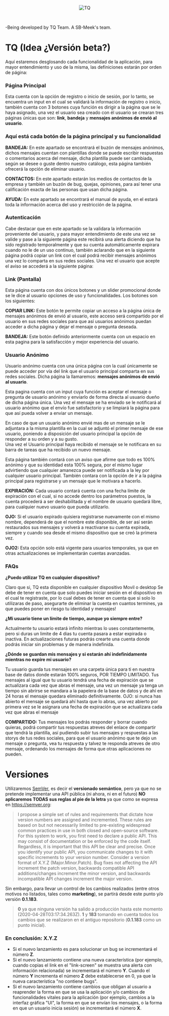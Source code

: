 <p align="center">
  <img src="https://avatars0.githubusercontent.com/t/3800248?s=280&v=4" title="TQ"/>
</p>
</br>

-Being developed by TQ Team. A SB-Meek's team.

# TQ (Idea ¿Versión beta?)

Aquí estaremos desglosando cada funcionalidad de la aplicación, para mayor entendimiento y uso de la misma, las definiciones estarán por orden de página:

### Página Principal

Esta cuenta con la opción de registro o inicio de sesión, por lo tanto, se encuentra un input en el cual se validará la información de registro o inicio, también cuenta con 3 botones cuya función es dirigir a la página que se le haya asignado, una vez el usuario sea creado con él usuario se crearan tres páginas únicas que son: **link**, **bandeja** y **mensajes anónimos de envió al usuario**.

### Aquí está cada botón de la página principal y su funcionalidad

**BANDEJA:** En este apartado se encontrará el buzón de mensajes anónimos, dichos mensajes cuentan con plantillas donde se puede escribir respuestas o comentarios acerca del mensaje, dicha plantilla puede ser cambiada, según se desee o guste dentro nuestro catálogo, esta página también ofrecerá la opción de eliminar usuario.

**CONTACTOS:** En este apartado estarán los medios de contactos de la empresa y también un buzón de bug, quejas, opiniones, para así tener una calificación exacta de las personas que usan dicha página.

**AYUDA:** En este apartado se encontrará el manual de ayuda, en el estará toda la información acerca del uso y restricción de la página.

### Autenticación

Cabe destacar que en este apartado se la validara la información proveniente del usuario, y para mayor entendimiento de este una vez se valide y pase a la siguiente página este recibirá una alerta diciendo que ha sido registrado temporalmente y que su cuenta automáticamente expirara cuando no le de un uso continuo, también aclarando que en la siguiente página podrá copiar un link con el cual podrá recibir mensajes anónimos una vez lo comparta en sus redes sociales. Una vez el usuario que acepte el aviso se accederá a la siguiente página:

### Link (Pantalla)

Esta página cuenta con dos únicos botones y un slider promocional donde se le dice al usuario opciones de uso y funcionalidades. Los botones son los siguientes:

**COPIAR LINK:** Este botón te permite copiar un acceso a la página única de mensajes anónimos de envió al usuario, este acceso será compartido por el usuario en sus redes sociales para que así usuarios anónimos puedan acceder a dicha página y dejar el mensaje o pregunta deseada.

**BANDEJA:** Este botón definido anteriormente cuenta con un espacio en esta pagina para la satisfacción y mejor experiencia del usuario.

### Usuario Anónimo

Usuario anónimo cuenta con una única página con la cual únicamente se puede acceder por vía del link que el usuario principal comparta en sus redes sociales. Dicha página la llamaremos: **mensajes anónimos de envió al usuario**.

Esta pagina cuenta con un input cuya función es aceptar el mensaje o pregunta de usuario anónimo y enviarlo de forma directa al usuario dueño de dicha página única. Una vez el mensaje se ha enviado se le notificará al usuario anónimo que el envío fue satisfactorio y se limpiará la página para que así pueda volver a enviar un mensaje.<br/>

En caso de que un usuario anónimo envié mas de un mensaje se le adjuntara a la misma plantilla en la cual se adjuntó el primer mensaje de ese usuario, poniendo a disposición del usuario principal la opción de responder a su orden y a su gusto.  
Una vez el Usuario principal haya recibido el mensaje se le notificara en su barra de tareas que ha recibido un nuevo mensaje.<br/>

Esta página también contará con un aviso que afirme que todo es 100% anónimo y que su identidad esta 100% segura, por el mismo lugar advirtiendo que cualquier amanezca puede ser notificada a la ley por cualquier usuario principal.
También contara con la opción de ir a la página principal para registrarse y un mensaje que le motivara a hacerlo.<br/>

**EXPIRACIÓN:** Cada usuario contará cuenta con una fecha límite de expiración con el cual, si no accede dentro los parámetros puestos, la cuenta procederá a ser deshabilitada y el nombre de usuario quedará libre, para cualquier nuevo usuario que pueda utilizarlo.

**OJO:** Si el usuario expirado quisiera registrarse nuevamente con el mismo nombre, dependerá de que el nombre este disponible, de ser así serán restaurados sus mensajes y volverá a reactivarse su cuenta expirada, siempre y cuando sea desde el mismo dispositivo que se creó la primera vez.

**OJO2:** Esta opción solo está vigente para usuarios temporales, ya que en otras actualizaciones se implementarán cuentas avanzadas.

### FAQs

**¿Puedo utilizar TQ en cualquier dispositivo?**

Claro que si, TQ esta disponible en cualquier dispositivo Movil o desktop
Se debe de tener en cuenta que solo puedes iniciar sesión en el dispositivo en el cual te registraste, por lo cual debes de tener en cuenta que si solo lo utilizaras de paso, asegurarte de eliminar la cuenta en cuantos termines, ya que puedes poner en riesgo tu identidad y mensajes!

**¿Mi usuario tiene un límite de tiempo, aunque yo siempre entre?**

Actualmente tu usuario estará infinito mientras lo uses constantemente, pero si duras un limite de 4 dias tu cuenta pasara a estar expirada o inactiva.
En actualizaciones futuras podrás crearte una cuenta donde podrás iniciar sin problemas y de manera indefinida.

**¿Dónde se guardan mis mensajes y si estarán ahí indefinidamente mientras no expire mi usuario?**

Tu usuario guarda tus mensajes en una carpeta única para ti en nuestra base de datos donde estarán 100% seguros, POR TIEMPO LIMITADO.
Tus mensajes al igual que tu usuario tendrá una fecha de expiración que se actualizara cada vez que abras el mensaje, una vez un mensaje ya tenga un tiempo sin abrirse se mandara a la papelera de la base de datos y de ahí en 24 horas el mensaje quedara eliminado definitivamente.
OJO: si nunca has abierto el mensaje se quedará ahí hasta que lo abras, una vez abierto por primera vez se le asignara una fecha de expiración que se actualizara cada vez que abras el mensaje

**COMPARTIDO:** Tus mensajes los podrás responder y borrar cuando quieras, podrá compartir tus respuestas atreves del enlace de compartir que tendrá la plantilla, así pudiendo subir tus mensajes y respuestas a las storys de tus redes sociales, para que el usuario anónimo que te dejo un mensaje o pregunta, vea tu respuesta y talvez te responda atreves de otro mensaje, ordenando los mensajes de forma que otras aplicaciones no pueden.

# Versiones

Utilizaremos [SemVer](https://semver.org), es decir el **versionado semántico**, pero ya que no se pretende implementar una API pública (ni ahora, ni en el futuro) **NO aplicaremos TODAS sus reglas al pie de la letra** ya que como se expresa en https://semver.org:

> I propose a simple set of rules and requirements that dictate how version numbers are assigned and incremented. These rules are based on but not necessarily limited to pre-existing widespread common practices in use in both closed and open-source software. For this system to work, you first need to declare a public API. This may consist of documentation or be enforced by the code itself. Regardless, it is important that this API be clear and precise. Once you identify your public API, you communicate changes to it with specific increments to your version number. Consider a version format of X.Y.Z (Major.Minor.Patch). Bug fixes not affecting the API increment the patch version, backwards compatible API additions/changes increment the minor version, and backwards incompatible API changes increment the major version.

Sin embargo, para llevar un control de los cambios realizados (entre otros motivos no listados, tales como **marketing**), se partirá desde este punto y/o versión **0.1.183**.

> **0** ya que ninguna versión ha salido a producción hasta este momento (2020-04-28T03:17:34.263Z). **1** y **183** tomando en cuenta todos los cambios que se realizaron en el antiguo repositorio (**0.1.183** como un punto inicial).

### En conclusión: X.Y.Z

<ul>
  <li>
    Si el nuevo lanzamiento es para solucionar un bug se incrementará el número <b>Z</b>.
  </li>
  <li>
    Si el nuevo lanzamiento contiene una nueva característica (por ejemplo, cuando copias el link en el "link-screen" se muestra una alerta con información relacionada) se incrementará el número <b>Y</b>. Cuando el número <b>Y</b> incrementa el número <b>Z</b> debe establecerse en 0, ya que la nueva característica "no contiene bugs".
  </li>
  <li>
    Si el nuevo lanzamiento contiene cambios que obligan al usuario a reaprender la forma en que se usa la aplicación y/o cambios de funcionalidades vitales para la aplicación (por ejemplo, cambios a la interfaz gráfica "UI", la forma en que se envían los mensajes, o la forma en que un usuario inicia sesión) se incrementará el número <b>X</b>.
  </li>
</ul>

